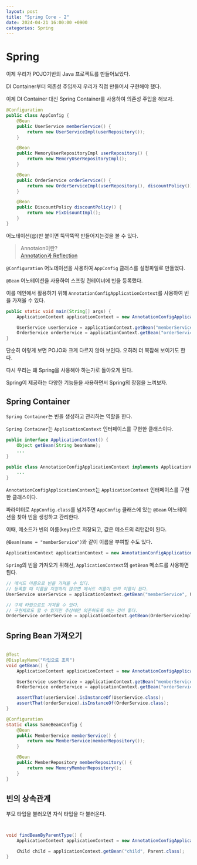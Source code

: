 ```yaml
---
layout: post
title: "Spring Core - 2"
date: 2024-04-21 16:00:00 +0900
categories: Spring
---
```


# Spring

이제 우리가 POJO기반의 Java 프로젝트를 만들어보았다.

DI Container부터 의존성 주입까지 우리가 직접 만들어서 구현해야 했다.

이제 DI Container 대신 Spring Container를 사용하여 의존성 주입을 해보자.

```java
@Configuration
public class AppConfig {
    @Bean
    public UserService memberService() {
        return new UserServiceImpl(userRepository());
    }

    @Bean
    public MemoryUserRepositoryImpl userRepository() {
        return new MemoryUserRepositoryImpl();
    }

    @Bean
    public OrderService orderService() {
        return new OrderServiceImpl(userRepository(), discountPolicy());
    }

    @Bean
    public DiscountPolicy discountPolicy() {
        return new FixDisountImpl();
    }
}
```

어노테이션(@)만 붙이면 뚝딱뚝딱 만들어지는것을 볼 수 있다.

> Annotaion이란? <br/>
> [Annotation과 Reflection](https://zion0425.github.io/posts/Annotation%EA%B3%BC-Refection/)

`@Configuration` 어노테이션을 사용하여 `AppConfig` 클래스를 설정파일로 만들었다.

`@Bean` 어노테이션을 사용하여 스프링 컨테이너에 빈을 등록했다.

이를 메인에서 활용하기 위해 `AnnotationConfigApplicationContext`를 사용하여 빈을 가져올 수 있다.

```java
public static void main(String[] args) {
    ApplicationContext applicationContext = new AnnotationConfigApplicationContext(AppConfig.class);

    UserService userService = applicationContext.getBean("memberService", UserService.class);
    OrderService orderService = applicationContext.getBean("orderService", OrderService.class);
}
```

단순히 이렇게 보면 POJO와 크게 다르지 않아 보인다. 오히려 더 복잡해 보이기도 한다.

다시 우리는 왜 Spring을 사용해야 하는가로 돌아오게 된다.

Spring이 제공하는 다양한 기능들을 사용하면서 Spring의 장점을 느껴보자.

## Spring Container

`Spring Container`는 빈을 생성하고 관리하는 역할을 한다.

`Spring Container`는 `ApplicationContext` 인터페이스를 구현한 클래스이다.

```java
public interface ApplicationContext() {
    Object getBean(String beanName);
    ...
}

public class AnnotationConfigApplicationContext implements ApplicationContext {
    ...
}
```

`AnnotationConfigApplicationContext`는 `ApplicationContext` 인터페이스를 구현한 클래스이다.

파라미터로 `AppConfig.class`를 넘겨주면 `AppConfig` 클래스에 있는 `@Bean` 어노테이션을 찾아 빈을 생성하고 관리한다.

이때, 메소드가 빈의 이름(key)으로 저장되고, 값은 메소드의 리턴값이 된다.

`@Bean(name = "memberService")`와 같이 이름을 부여할 수도 있다.

```java
ApplicationContext applicationContext = new AnnotationConfigApplicationContext(AppConfig.class);
```

`Spring`의 빈을 가져오기 위해선, `ApplicationContext`의 `getBean` 메소드를 사용하면 된다.

```java
// 메서드 이름으로 빈을 가져올 수 있다.
// 등록할 때 이름을 지정하지 않으면 메서드 이름이 빈의 이름이 된다.
UserService userService = applicationContext.getBean("memberService", UserService.class);

// 구체 타입으로도 가져올 수 있다.
// 구현체로도 할 수 있지만 추상에만 의존하도록 하는 것이 좋다.
OrderService orderService = applicationContext.getBean(OrderServiceImpl.class);


```

## Spring Bean 가져오기

```java

@Test
@DisplayName("타입으로 조회")
void getBean() {
    ApplicationContext applicationContext = new AnnotationConfigApplicationContext(AppConfig.class);

    UserService userService = applicationContext.getBean("memberService", UserService.class);
    OrderService orderService = applicationContext.getBean("orderService", OrderService.class);

    assertThat(userService).isInstanceOf(UserService.class);
    assertThat(orderService).isInstanceOf(OrderService.class);
}

@Configuration
static class SameBeanConfig {
    @Bean
    public MemberService memberService() {
        return new MemberService(memberRepository());
    }

    @Bean
    public MemberRepository memberRepository() {
        return new MemoryMemberRepository();
    }
}


```

## 빈의 상속관계

부모 타입을 불러오면 자식 타입을 다 불러온다.

```java


void findBeanByParentType() {
    ApplicationContext applicationContext = new AnnotationConfigApplicationContext(SameBeanConfig.class);

    Child child = applicationContext.getBean("child", Parent.class);
}


```
